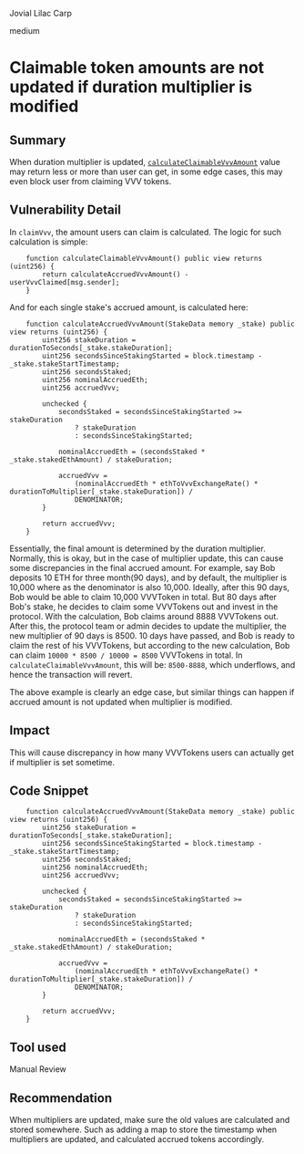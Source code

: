Jovial Lilac Carp

medium

# Claimable token amounts are not updated if duration multiplier is modified

## Summary
When duration multiplier is updated, [`calculateClaimableVvvAmount`](https://github.com/sherlock-audit/2024-03-vvv-vesting-staking/blob/main/vvv-platform-smart-contracts/contracts/staking/VVVETHStaking.sol#L222) value may return less or more than user can get, in some edge cases, this may even block user from claiming VVV tokens.

## Vulnerability Detail
In `claimVvv`, the amount users can claim is calculated. The logic for such calculation is simple:

```solidity
    function calculateClaimableVvvAmount() public view returns (uint256) {
        return calculateAccruedVvvAmount() - userVvvClaimed[msg.sender];
    }

```

And for each single stake's accrued amount, is calculated here:

```solidity
    function calculateAccruedVvvAmount(StakeData memory _stake) public view returns (uint256) {
        uint256 stakeDuration = durationToSeconds[_stake.stakeDuration];
        uint256 secondsSinceStakingStarted = block.timestamp - _stake.stakeStartTimestamp;
        uint256 secondsStaked;
        uint256 nominalAccruedEth;
        uint256 accruedVvv;

        unchecked {
            secondsStaked = secondsSinceStakingStarted >= stakeDuration
                ? stakeDuration
                : secondsSinceStakingStarted;

            nominalAccruedEth = (secondsStaked * _stake.stakedEthAmount) / stakeDuration;

            accruedVvv =
                (nominalAccruedEth * ethToVvvExchangeRate() * durationToMultiplier[_stake.stakeDuration]) /
                DENOMINATOR;
        }

        return accruedVvv;
    }

```

Essentially, the final amount is determined by the duration multiplier. Normally, this is okay, but in the case of multiplier update, this can cause some discrepancies in the final accrued amount. For example, say Bob deposits 10 ETH for three month(90 days), and by default, the multiplier is 10,000 where as the denominator is also 10,000. Ideally, after this 90 days, Bob would be able to claim 10,000 VVVToken in total. But 80 days after Bob's stake, he decides to claim some VVVTokens out and invest in the protocol. With the calculation, Bob claims around 8888 VVVTokens out. After this, the protocol team or admin decides to update the multiplier, the new multiplier of 90 days is 8500. 10 days have passed, and Bob is ready to claim the rest of his VVVTokens, but according to the new calculation, Bob can claim `10000 * 8500 / 10000 = 8500` VVVTokens in total. In `calculateClaimableVvvAmount`, this will be: `8500-8888`, which underflows, and hence the transaction will revert.

The above example is clearly an edge case, but similar things can happen if accrued amount is not updated when multiplier is modified.

## Impact
This will cause discrepancy in how many VVVTokens users can actually get if multiplier is set sometime.

## Code Snippet
```solidity
    function calculateAccruedVvvAmount(StakeData memory _stake) public view returns (uint256) {
        uint256 stakeDuration = durationToSeconds[_stake.stakeDuration];
        uint256 secondsSinceStakingStarted = block.timestamp - _stake.stakeStartTimestamp;
        uint256 secondsStaked;
        uint256 nominalAccruedEth;
        uint256 accruedVvv;

        unchecked {
            secondsStaked = secondsSinceStakingStarted >= stakeDuration
                ? stakeDuration
                : secondsSinceStakingStarted;

            nominalAccruedEth = (secondsStaked * _stake.stakedEthAmount) / stakeDuration;

            accruedVvv =
                (nominalAccruedEth * ethToVvvExchangeRate() * durationToMultiplier[_stake.stakeDuration]) /
                DENOMINATOR;
        }

        return accruedVvv;
    }

```

## Tool used
Manual Review

## Recommendation
When multipliers are updated, make sure the old values are calculated and stored somewhere. Such as adding a map to store the timestamp when multipliers are updated, and calculated accrued tokens accordingly.
